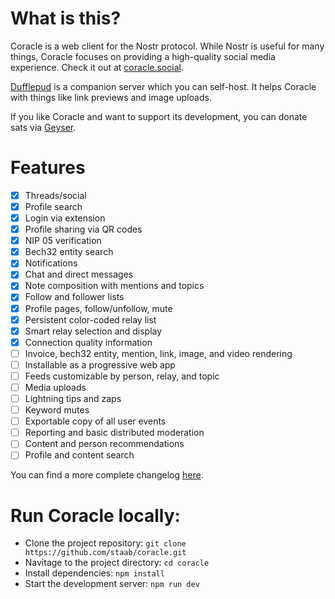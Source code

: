 # What is this?

Coracle is a web client for the Nostr protocol. While Nostr is useful for many things, Coracle focuses on providing a high-quality social media experience. Check it out at [coracle.social](https://coracle.social).

[Dufflepud](https://github.com/staab/dufflepud) is a companion server which you can self-host. It helps Coracle with things like link previews and image uploads.

If you like Coracle and want to support its development, you can donate sats via [Geyser](https://geyser.fund/project/coracle).

# Features

- [x] Threads/social
- [x] Profile search
- [x] Login via extension
- [x] Profile sharing via QR codes
- [x] NIP 05 verification
- [x] Bech32 entity search
- [x] Notifications
- [x] Chat and direct messages
- [x] Note composition with mentions and topics
- [x] Follow and follower lists
- [x] Profile pages, follow/unfollow, mute
- [x] Persistent color-coded relay list
- [x] Smart relay selection and display
- [x] Connection quality information
- [ ] Invoice, bech32 entity, mention, link, image, and video rendering
- [ ] Installable as a progressive web app
- [ ] Feeds customizable by person, relay, and topic
- [ ] Media uploads
- [ ] Lightning tips and zaps
- [ ] Keyword mutes
- [ ] Exportable copy of all user events
- [ ] Reporting and basic distributed moderation
- [ ] Content and person recommendations
- [ ] Profile and content search

You can find a more complete changelog [here](./ROADMAP.md).


# Run  Coracle locally:

- Clone the project repository: `git clone https://github.com/staab/coracle.git`
- Navitage to the project directory: `cd coracle`
- Install dependencies: `npm install`
- Start the development server: `npm run dev`
